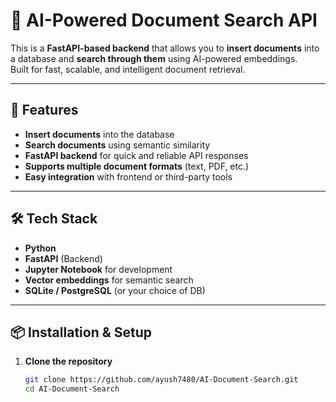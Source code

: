 # 📄 AI-Powered Document Search API

This is a **FastAPI-based backend** that allows you to **insert documents** into a database and **search through them** using AI-powered embeddings.  
Built for fast, scalable, and intelligent document retrieval.

---

## 🚀 Features
- **Insert documents** into the database
- **Search documents** using semantic similarity
- **FastAPI backend** for quick and reliable API responses
- **Supports multiple document formats** (text, PDF, etc.)
- **Easy integration** with frontend or third-party tools

---

## 🛠️ Tech Stack
- **Python**  
- **FastAPI** (Backend)  
- **Jupyter Notebook** for development  
- **Vector embeddings** for semantic search  
- **SQLite / PostgreSQL** (or your choice of DB)

---

## 📦 Installation & Setup

1. **Clone the repository**
   ```bash
   git clone https://github.com/ayush7480/AI-Document-Search.git
   cd AI-Document-Search

